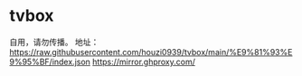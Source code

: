 # tvbox
自用，请勿传播。
地址：
https://raw.githubusercontent.com/houzi0939/tvbox/main/%E9%81%93%E9%95%BF/index.json
https://mirror.ghproxy.com/

